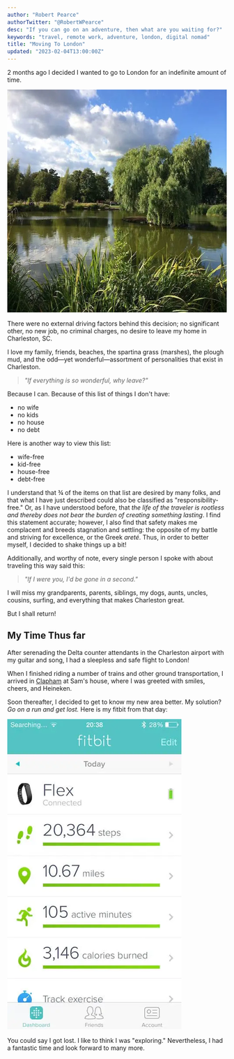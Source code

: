 ```yaml
---
author: "Robert Pearce"
authorTwitter: "@RobertWPearce"
desc: "If you can go on an adventure, then what are you waiting for?"
keywords: "travel, remote work, adventure, london, digital nomad"
title: "Moving To London"
updated: "2023-02-04T13:00:00Z"
---
```


2 months ago I decided I wanted to go to London for an indefinite amount of time.

<img
  alt="Willow tree near water in London"
  decoding="async"
  src="./images/london-tree.webp"
  width="680"
  height="510"
/>

There were no external driving factors behind this decision; no significant
other, no new job, no criminal charges, no desire to leave my home in
Charleston, SC.

I love my family, friends, beaches, the spartina grass (marshes), the plough
mud, and the odd&mdash;yet wonderful&mdash;assortment of personalities that
exist in Charleston.

> _&quot;If everything is so wonderful, why leave?&quot;_

Because I can. Because of this list of things I don't have:

* no wife
* no kids
* no house
* no debt

Here is another way to view this list:

* wife-free
* kid-free
* house-free
* debt-free

I understand that &frac34; of the items on that list are desired by many folks,
and that what I have just described could also be classified as
&quot;responsibility-free.&quot; Or, as I have understood before, that _the life
of the traveler is rootless and thereby does not bear the burden of creating
something lasting_. I find this statement accurate; however, I also find that
safety makes me complacent and breeds stagnation and settling: the opposite of
my battle and striving for excellence, or the Greek _areté_. Thus, in order to
better myself, I decided to shake things up a bit!

Additionally, and worthy of note, every single person I spoke with about
traveling this way said this:

> _&quot;If I were you, I'd be gone in a second.&quot;_

I will miss my grandparents, parents, siblings, my dogs, aunts, uncles, cousins,
surfing, and everything that makes Charleston great.

But I shall return!

## My Time Thus far

After serenading the Delta counter attendants in the Charleston airport with my
guitar and song, I had a sleepless and safe flight to London!

When I finished riding a number of trains and other ground transportation, I
arrived in [Clapham](https://www.google.com/maps/preview?q=clapham+london&ie=UTF-8&ei=ApsEVOSbJaeu0QXc84HYCw&ved=0CAYQ_AUoAQ)
at Sam's house, where I was greeted with smiles, cheers, and Heineken.

Soon thereafter, I decided to get to know my new area better. My solution? _Go
on a run and get lost._ Here is my fitbit from that day:

<img
  alt="My first day in London fitbit data"
  decoding="async"
  height="710"
  loading="lazy"
  src="./images/london-fitbit.webp"
  width="400"
/>

You could say I got lost. I like to think I was &quot;exploring.&quot;
Nevertheless, I had a fantastic time and look forward to many more.

